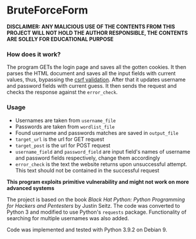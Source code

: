 # BruteForceForm  

**DISCLAIMER: ANY MALICIOUS USE OF THE CONTENTS FROM THIS PROJECT WILL NOT HOLD THE AUTHOR RESPONSIBLE, THE CONTENTS ARE SOLELY FOR EDUCATIONAL PURPOSE**  

### How does it work?  

The program GETs the login page and saves all the gotten cookies. It then parses the HTML document and saves all the input fields with current values, thus, bypassing the [csrf validation](https://portswigger.net/web-security/csrf). After that it updates username and password fields with current guess. It then sends the request and checks the response against the `error_check`.  

### Usage  
* Usernames are taken from `username_file`  
* Passwords are taken from `wordlist_file`  
* Found username and passwords matches are saved in `output_file`  
* `target_url` is the url for GET request  
* `target_post` is the url for POST request  
* `username_field` and `password_field` are input field's names of username and password fields respectively, change them accordingly  
* `error_check` is the text the website returns upon unsuccessful attempt. This text should not be contained in the successful request   

**This program exploits primitive vulnerability and might not work on more advanced systems**  

The project is based on the book *Black Hat Python: Python Programming for Hackers and Pentesters* by Justin Seitz. The code was converted to Python 3 and modified to use Python's `requests` package. Functionality of searching for multiple usernames was also added.  

Code was implemented and tested with Python 3.9.2 on Debian 9.  